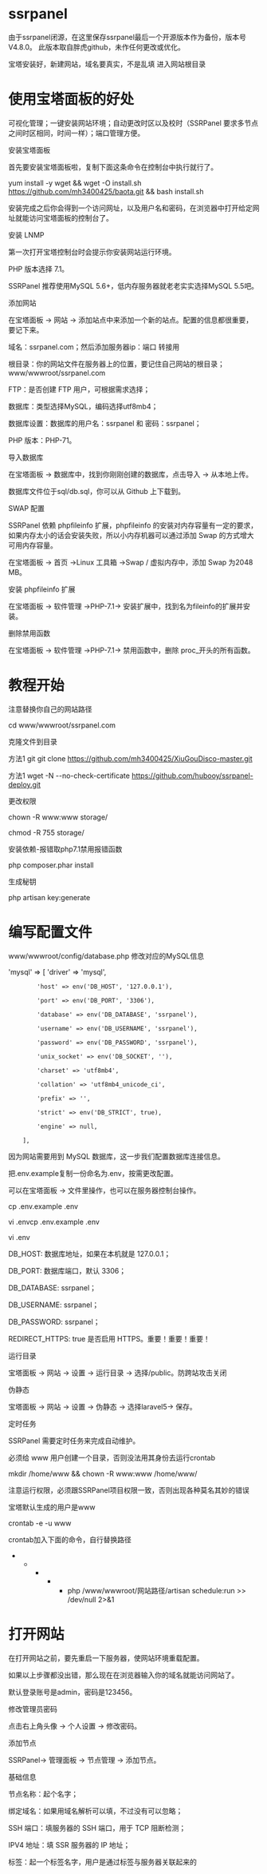 # ssrpanel
由于ssrpanel闭源，在这里保存ssrpanel最后一个开源版本作为备份，版本号V4.8.0。
此版本取自胖虎github，未作任何更改或优化。

宝塔安装好，新建网站，域名要真实，不是乱填
进入网站根目录

# 使用宝塔面板的好处
可视化管理；一键安装网站环境；自动更改时区以及校时（SSRPanel 要求多节点之间时区相同，时间一样）；端口管理方便。


安装宝塔面板


首先要安装宝塔面板啦，复制下面这条命令在控制台中执行就行了。

yum install -y wget && wget -O install.sh https://github.com/mh3400425/baota.git && bash install.sh

安装完成之后你会得到一个访问网址，以及用户名和密码，在浏览器中打开给定网址就能访问宝塔面板的控制台了。


安装 LNMP


第一次打开宝塔控制台时会提示你安装网站运行环境。

PHP 版本选择 7.1。

SSRPanel 推荐使用MySQL 5.6+，低内存服务器就老老实实选择MySQL 5.5吧。


添加网站


在宝塔面板 -> 网站 -> 添加站点中来添加一个新的站点。配置的信息都很重要，要记下来。

域名：ssrpanel.com；然后添加服务器ip：端口 转接用

根目录：你的网站文件在服务器上的位置，要记住自己网站的根目录；www/wwwroot/ssrpanel.com

FTP：是否创建 FTP 用户，可根据需求选择；

数据库：类型选择MySQL，编码选择utf8mb4；

数据库设置：数据库的用户名：ssrpanel 和 密码：ssrpanel；

PHP 版本：PHP-71。


导入数据库


在宝塔面板 -> 数据库中，找到你刚刚创建的数据库，点击导入 -> 从本地上传。

数据库文件位于sql/db.sql，你可以从 Github 上下载到。


SWAP 配置


SSRPanel 依赖 phpfileinfo 扩展，phpfileinfo 的安装对内存容量有一定的要求，如果内存太小的话会安装失败，所以小内存机器可以通过添加 Swap 的方式增大可用内存容量。

在宝塔面板 -> 首页 ->Linux 工具箱 ->Swap / 虚拟内存中，添加 Swap 为2048 MB。

安装 phpfileinfo 扩展

在宝塔面板 -> 软件管理 ->PHP-7.1-> 安装扩展中，找到名为fileinfo的扩展并安装。


删除禁用函数


在宝塔面板 -> 软件管理 ->PHP-7.1-> 禁用函数中，删除 proc_开头的所有函数。



# 教程开始

注意替换你自己的网站路径

cd www/wwwroot/ssrpanel.com


克隆文件到目录

方法1
git git clone https://github.com/mh3400425/XiuGouDisco-master.git

方法1
wget -N --no-check-certificate https://github.com/hubooy/ssrpanel-deploy.git

更改权限

chown -R www:www storage/

chmod -R 755 storage/

安装依赖-报错取php7.1禁用报错函数

php composer.phar install

生成秘钥

php artisan key:generate

# 编写配置文件

www/wwwroot/config/database.php 修改对应的MySQL信息

'mysql' => [
            'driver' => 'mysql',
            
            'host' => env('DB_HOST', '127.0.0.1'),
            
            'port' => env('DB_PORT', '3306'),
            
            'database' => env('DB_DATABASE', 'ssrpanel'),
            
            'username' => env('DB_USERNAME', 'ssrpanel'),
            
            'password' => env('DB_PASSWORD', 'ssrpanel'),
            
            'unix_socket' => env('DB_SOCKET', ''),
            
            'charset' => 'utf8mb4',
            
            'collation' => 'utf8mb4_unicode_ci',
            
            'prefix' => '',
            
            'strict' => env('DB_STRICT', true),
            
            'engine' => null,
            
        ],

因为网站需要用到 MySQL 数据库，这一步我们配置数据库连接信息。

把.env.example复制一份命名为.env，按需更改配置。

可以在宝塔面板 -> 文件里操作，也可以在服务器控制台操作。

cp .env.example .env

vi .envcp .env.example .env

vi .env
 
 
DB_HOST: 数据库地址，如果在本机就是 127.0.0.1；

DB_PORT: 数据库端口，默认 3306；

DB_DATABASE: ssrpanel；

DB_USERNAME: ssrpanel；

DB_PASSWORD: ssrpanel；

REDIRECT_HTTPS: true     是否启用 HTTPS。重要！重要！重要！

运行目录

宝塔面板 -> 网站 -> 设置 -> 运行目录 -> 选择/public。防跨站攻击关闭

伪静态

宝塔面板 -> 网站 -> 设置 -> 伪静态 -> 选择laravel5-> 保存。


定时任务

SSRPanel 需要定时任务来完成自动维护。

必须给 www 用户创建一个目录，否则没法用其身份去运行crontab

mkdir /home/www && chown -R www:www /home/www/

注意运行权限，必须跟SSRPanel项目权限一致，否则出现各种莫名其妙的错误

宝塔默认生成的用户是www

crontab -e -u www

 crontab加入下面的命令，自行替换路径

* * * * * php /www/wwwroot/网站路径/artisan schedule:run >> /dev/null 2>&1

# 打开网站

在打开网站之前，要先重启一下服务器，使网站环境重载配置。

如果以上步骤都没出错，那么现在在浏览器输入你的域名就能访问网站了。

默认登录账号是admin，密码是123456。

修改管理员密码

点击右上角头像 -> 个人设置 -> 修改密码。

添加节点

SSRPanel-> 管理面板 -> 节点管理 -> 添加节点。

基础信息

节点名称：起个名字；

绑定域名：如果用域名解析可以填，不过没有可以忽略；

SSH 端口：填服务器的 SSH 端口，用于 TCP 阻断检测；

IPV4 地址：填 SSR 服务器的 IP 地址；

标签：起一个标签名字，用户是通过标签与服务器关联起来的
